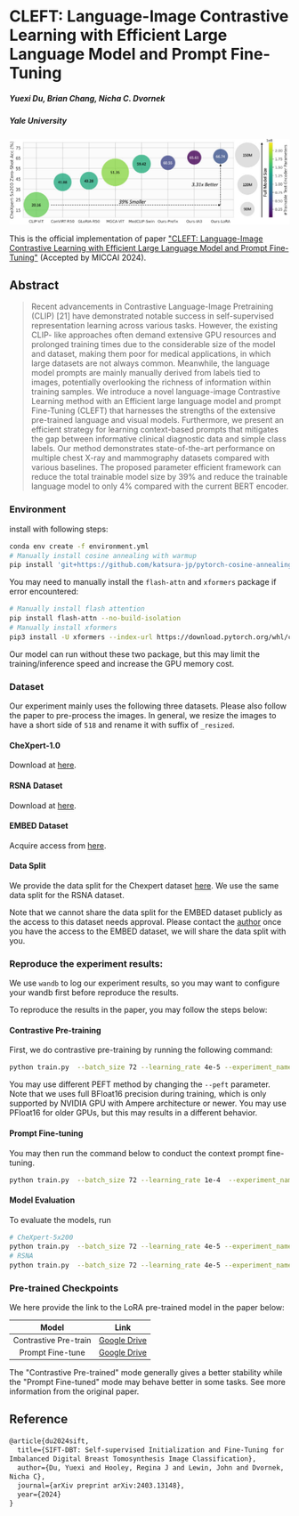 # CLEFT: Language-Image Contrastive Learning with Efficient Large Language Model and Prompt Fine-Tuning

##### Yuexi Du, Brian Chang, Nicha C. Dvornek
##### Yale University

![teaser](assets/teaser.jpg)

This is the official implementation of paper ["CLEFT: Language-Image Contrastive Learning with Efficient Large Language Model and Prompt Fine-Tuning"](https://arxiv.org/abs/2407.21011) (Accepted by MICCAI 2024).

## Abstract

> Recent advancements in Contrastive Language-Image Pretraining (CLIP) [21] have demonstrated notable success in self-supervised representation learning across various tasks. However, the existing CLIP- like approaches often demand extensive GPU resources and prolonged training times due to the considerable size of the model and dataset, making them poor for medical applications, in which large datasets are not always common. Meanwhile, the language model prompts are mainly manually derived from labels tied to images, potentially overlooking the richness of information within training samples. We introduce a novel language-image Contrastive Learning method with an Efficient large language model and prompt Fine-Tuning (CLEFT) that harnesses the strengths of the extensive pre-trained language and visual models. Furthermore, we present an efficient strategy for learning context-based prompts that mitigates the gap between informative clinical diagnostic data and simple class labels. Our method demonstrates state-of-the-art performance on multiple chest X-ray and mammography datasets compared with various baselines. The proposed parameter efficient framework can reduce the total trainable model size by 39% and reduce the trainable language model to only 4% compared with the current BERT encoder.



### Environment

install with following steps:
```bash
conda env create -f environment.yml
# Manually install cosine annealing with warmup
pip install 'git+https://github.com/katsura-jp/pytorch-cosine-annealing-with-warmup'
```

You may need to manually install the `flash-attn` and `xformers` package if error encountered:
```bash
# Manually install flash attention
pip install flash-attn --no-build-isolation
# Manually install xformers
pip3 install -U xformers --index-url https://download.pytorch.org/whl/cu118
```

Our model can run without these two package, but this may limit the training/inference speed and increase the GPU memory cost.

### Dataset

Our experiment mainly uses the following three datasets. Please also follow the paper to pre-process the images. In general, we resize the images to have a short side of `518` and rename it with suffix of `_resized`.

#### CheXpert-1.0

Download at [here](https://stanfordaimi.azurewebsites.net/datasets/8cbd9ed4-2eb9-4565-affc-111cf4f7ebe2).

#### RSNA Dataset

Download at [here](https://www.kaggle.com/c/rsna-pneumonia-detection-challenge).



#### EMBED Dataset

Acquire access from [here](https://aws.amazon.com/marketplace/pp/prodview-unw4li5rkivs2#resources).

#### Data Split

We provide the data split for the Chexpert dataset [here](https://drive.google.com/file/d/11pzNo-dRJKgp_lAVhW-AadHAX4jGI8kr/view?usp=sharing). We use the same data split for the RSNA dataset.

Note that we cannot share the data split for the EMBED dataset publicly as the access to this dataset needs approval. Please contact the [author](yuexi.du@yale.edu) once you have the access to the EMBED dataset, we will share the data split with you.

### Reproduce the experiment results:

We use `wandb` to log our experiment results, so you may want to configure your wandb first before reproduce the results.

To reproduce the results in the paper, you may follow the steps below:

#### Contrastive Pre-training

First, we do contrastive pre-training by running the following command:

```bash
python train.py  --batch_size 72 --learning_rate 4e-5 --experiment_name lora_linear_proj_learn_scale_pool_img_aug_swdcy --devices 4 --strategy 'ddp_find_unused_parameters_true' --llm_type gpt --precision bf16-true --peft lora --accumulate_grad_batches 1 --grad_ckpt --weight_decay 0.1 --warm_up 4000 --emb_dim 512 --max_steps 40000 --linear_proj --pool_feat
```
You may use different PEFT method by changing the `--peft` parameter. Note that we uses full BFloat16 precision during training, which is only supported by NVIDIA GPU with Ampere architecture or newer. You may use PFloat16 for older GPUs, but this may results in a different behavior.


#### Prompt Fine-tuning

You may then run the command below to conduct the context prompt fine-tuning.

```bash
python train.py  --batch_size 72 --learning_rate 1e-4  --experiment_name prompt_tuning_ft_vit_slr --devices 4 --strategy 'ddp_find_unused_parameters_true' --llm_type gpt --precision bf16-true --accumulate_grad_batches 1 --ctx_init caption --peft lora --max_steps 8000 --weight_decay 1e-3 --warm_up 100 --emb_dim 512 --linear_proj --pool_feat --pretrained_encoder <path_to_pretrained_ckpt> --grad_ckpt --min_lr 1e-5 --data_pct 1.0 --freeze_llm --sgd --prompt_ft --ctx_length 30
```

#### Model Evaluation

To evaluate the models, run
```bash
# CheXpert-5x200
python train.py  --batch_size 72 --learning_rate 4e-5 --experiment_name lora_linear_proj_learn_scale_pool_img_aug_swdcy --devices 4 --strategy 'ddp_find_unused_parameters_true' --llm_type gpt --precision bf16-true --peft lora --accumulate_grad_batches 1 --grad_ckpt --weight_decay 0.1 --warm_up 4000 --emb_dim 512 --max_steps 40000 --linear_proj --pool_feat --eval --five_cls --pretrained_model <path_to_pretrained_ckpt> 
# RSNA
python train.py  --batch_size 72 --learning_rate 4e-5 --experiment_name lora_linear_proj_learn_scale_pool_img_aug_swdcy --devices 4 --strategy 'ddp_find_unused_parameters_true' --llm_type gpt --precision bf16-true --peft lora --accumulate_grad_batches 1 --grad_ckpt --weight_decay 0.1 --warm_up 4000 --emb_dim 512 --max_steps 40000 --linear_proj --pool_feat --eval --five_cls --pretrained_model <path_to_pretrained_ckpt> --rsna 
```

### Pre-trained Checkpoints

We here provide the link to the LoRA pre-trained model in the paper below:

|Model|Link|
|:-:|:-:|
|Contrastive Pre-train|[Google Drive](https://drive.google.com/file/d/1LN8EGvnkP85XsTySgOZ0VCS5wQkZK60_/view?usp=sharing)|
|Prompt Fine-tune|[Google Drive](https://drive.google.com/file/d/1Df-EY26rS4-wg-Ip_PSPgRgfS0_issm5/view?usp=sharing)|

The "Contrastive Pre-trained" mode generally gives a better stability while the "Prompt Fine-tuned" mode may behave better in some tasks. See more information from the original paper.

## Reference

```
@article{du2024sift,
  title={SIFT-DBT: Self-supervised Initialization and Fine-Tuning for Imbalanced Digital Breast Tomosynthesis Image Classification},
  author={Du, Yuexi and Hooley, Regina J and Lewin, John and Dvornek, Nicha C},
  journal={arXiv preprint arXiv:2403.13148},
  year={2024}
}
```